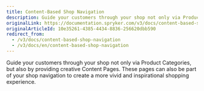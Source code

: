 ```yaml
---
title: Content-Based Shop Navigation
description: Guide your customers through your shop not only via Product Categories, but also by providing creative Content Pages.
originalLink: https://documentation.spryker.com/v3/docs/content-based-shop-navigation
originalArticleId: 10e35261-4385-4434-8836-256620dbb590
redirect_from:
  - /v3/docs/content-based-shop-navigation
  - /v3/docs/en/content-based-shop-navigation
---
```


Guide your customers through your shop not only via Product Categories, but also by providing creative Content Pages. These pages can also be part of your shop navigation to create a more vivid and inspirational shopping experience.

<!--
**See also:**

* Learn about Navigation module
* Add navigation in the Administration Interface
-->
